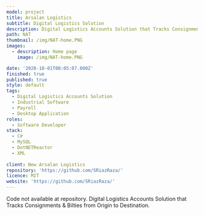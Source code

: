 ```yaml
---
model: project
title: Arsalan Logistics
subtitle: Digital Logistics Solution 
description: Digital Logistics Accounts Solution that Tracks Consignments & Bilties from Origin to Destination.
path: NAT
thumbnail: /img/NAT-home.PNG
images:
  - description: Home page
    image: /img/NAT-home.PNG

date: '2020-10-01T08:05:07.000Z'
finished: true
published: true
style: default
tags:
  - Digital Logistics Accounts Solution
  - Industrial Software
  - Payroll
  - Desktop Application
roles:
  - Software Developer
stack:
  - C#
  - MySQL
  - DotNETReactor
  - XML
  
client: New Arsalan Logistics
repository: 'https://github.com/SRiazRaza/'
licence: MIT
website: 'https://github.com/SRiazRaza/'
---
```

Code not available at repository.
Digital Logistics Accounts Solution that Tracks Consignments & Bilties from Origin to Destination.

